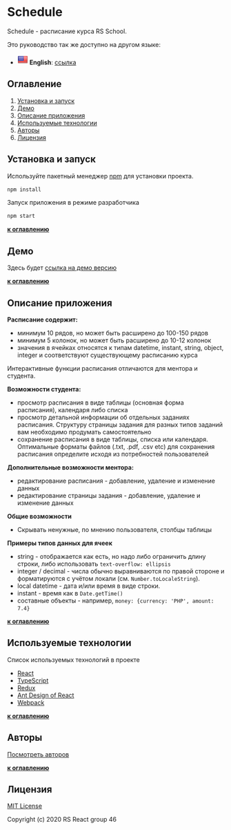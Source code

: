 # Schedule
Schedule - расписание курса RS School.

Это руководство так же доступно на другом языке:
 * ![en](https://raw.githubusercontent.com/gosquared/flags/master/flags/flags/shiny/24/United-States.png) **English**: [ссылка]()

## Оглавление
 1. [Установка и запуск](#setup)
 2. [Демо](#demo)
 3. [Описание приложения](#description)
 4. [Используемые технологии](#tech)
 5. [Авторы](#contributors)
 6. [Лицензия](#license)

 ## <a name="setup">Установка и запуск</a>

 Используйте пакетный менеджер [npm](https://www.npmjs.com/get-npm) для установки проекта.

 ```bash
 npm install
 ```

Запуск приложения в режиме разработчика

 ```bash
 npm start
 ```

  **[к оглавлению](#Оглавление)**

## <a name="demo">Демо</a>

Здесь будет [ссылка на демо версию]()

 **[к оглавлению](#Оглавление)**

## <a name="description">Описание приложения</a>

**Расписание содержит:**

* минимум 10 рядов, но может быть расширено до 100-150 рядов
* минимум 5 колонок, но может быть расширено до 10-12 колонок
* значения в ячейках относятся к типам datetime, instant, string, object, integer и соответствуют существующему расписанию курса

Интерактивные функции расписания отличаются для ментора и студента.

**Возможности студента:**

* просмотр расписания в виде таблицы (основная форма расписания), календаря либо списка
* просмотр детальной информации об отдельных заданиях расписания. Структуру страницы задания для разных типов заданий вам необходимо продумать самостоятельно
* сохранение расписания в виде таблицы, списка или календаря. Оптимальные форматы файлов (.txt, .pdf, .csv etc) для сохранения расписания определите исходя из потребностей пользователей

**Дополнительные возможности ментора:**

* редактирование расписания - добавление, удаление и изменение данных
* редактирование страницы задания - добавление, удаление и изменение данных

**Общие возможности**
* Скрывать ненужные, по мнению пользователя, столбцы таблицы

**Примеры типов данных для ячеек**
* string - отображается как есть, но надо либо ограничить длину строки, либо использовать `text-overflow: ellipsis`
* integer / decimal - числа обычно выравниваются по правой стороне и форматируются с учётом локали (см. `Number.toLocaleString`).
* local datetime - дата и/или время в виде строки.
* instant - время как в `Date.getTime()`
* составные объекты - например, `money: {currency: 'PHP', amount: 7.4}`

 **[к оглавлению](#Оглавление)**

## <a name="tech">Используемые технологии</a>

Список используемых технологий в проекте

- [React](https://reactjs.org/)
- [TypeScript](https://www.typescriptlang.org/)
- [Redux](https://redux.js.org/basics/usage-with-react)
- [Ant Design of React](https://ant.design/docs/react/introduce)
- [Webpack](https://webpack.js.org/)

 **[к оглавлению](#Оглавление)**

 ## <a name="contributors">Авторы</a>

 [Посмотреть авторов](https://github.com/Darzamat12/schedule/graphs/contributors)

 **[к оглавлению](#Оглавление)**

## <a name="license">Лицензия</a>

[MIT License](https://choosealicense.com/licenses/mit/)

Copyright (c) 2020 RS React group 46
